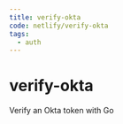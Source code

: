```yaml
---
title: verify-okta
code: netlify/verify-okta
tags: 
  - auth
---
```


# verify-okta

Verify an Okta token with Go
